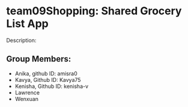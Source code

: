 # team09Shopping: Shared Grocery List App

Description:

## Group Members: ##
- Anika, github ID: amisra0
- Kavya, Github ID: Kavya75
- Kenisha, Github ID: kenisha-v
- Lawrence
- Wenxuan 
